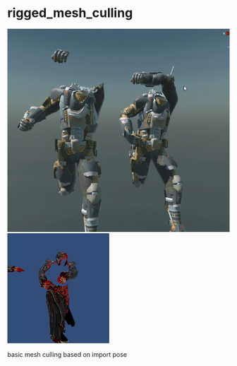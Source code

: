 # rigged_mesh_culling

![](l4dstyle_mesh_cull.jpg)
![](clipped.gif)

basic mesh culling based on import pose
